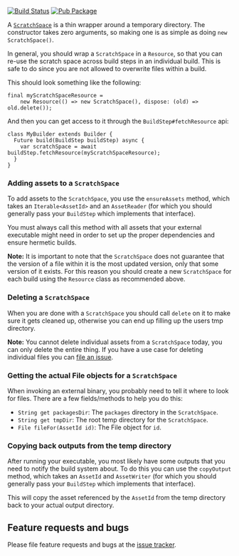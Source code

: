 [![Build Status](https://travis-ci.org/dart-lang/build.svg?branch=master)](https://travis-ci.org/dart-lang/build)
[![Pub Package](https://img.shields.io/pub/v/scratch_space.svg)](https://pub.dartlang.org/packages/scratch_space)

A [`ScratchSpace`][dartdoc:ScratchSpace] is a thin wrapper around a temporary
directory. The constructor takes zero arguments, so making one is as simple as
doing `new ScratchSpace()`.

In general, you should wrap a `ScratchSpace` in a `Resource`, so that you can
re-use the scratch space across build steps in an individual build. This is
safe to do since you are not allowed to overwrite files within a build.

This should look something like the following:

```
final myScratchSpaceResource =
    new Resource(() => new ScratchSpace(), dispose: (old) => old.delete());
```

And then you can get access to it through the `BuildStep#fetchResource` api:

```
class MyBuilder extends Builder {
  Future build(BuildStep buildStep) async {
    var scratchSpace = await buildStep.fetchResource(myScratchSpaceResource);
  }
}
```

### Adding assets to a `ScratchSpace`

To add assets to the `ScratchSpace`, you use the `ensureAssets` method, which
takes an `Iterable<AssetId>` and an `AssetReader` (for which you should
generally pass your `BuildStep` which implements that interface).

You must always call this method with all assets that your external executable
might need in order to set up the proper dependencies and ensure hermetic
builds.

**Note:** It is important to note that the `ScratchSpace` does not guarantee
that the version of a file within it is the most updated version, only that
some version of it exists. For this reason you should create a new
`ScratchSpace` for each build using the `Resource` class as recommended above.

### Deleting a `ScratchSpace`

When you are done with a `ScratchSpace` you should call `delete` on it to make
sure it gets cleaned up, otherwise you can end up filling up the users tmp
directory.

**Note:** You cannot delete individual assets from a `ScratchSpace` today, you
can only delete the entire thing. If you have a use case for deleting
individual files you can [file an issue][tracker].

### Getting the actual File objects for a `ScratchSpace`

When invoking an external binary, you probably need to tell it where to look
for files. There are a few fields/methods to help you do this:

  * `String get packagesDir`: The `packages` directory in the `ScratchSpace`.
  * `String get tmpDir`: The root temp directory for the `ScratchSpace`.
  * `File fileFor(AssetId id)`: The File object for `id`.

### Copying back outputs from the temp directory

After running your executable, you most likely have some outputs that you
need to notify the build system about. To do this you can use the `copyOutput`
method, which takes an `AssetId` and `AssetWriter` (for which you should
generally pass your `BuildStep` which implements that interface).

This will copy the asset referenced by the `AssetId` from the temp directory
back to your actual output directory.

## Feature requests and bugs

Please file feature requests and bugs at the [issue tracker][tracker].

[tracker]: https://github.com/dart-lang/build/issues
[dartdoc:ScratchSpace]: https://www.dartdocs.org/documentation/scratch_space/latest/scratch_space/ScratchSpace-class.html
